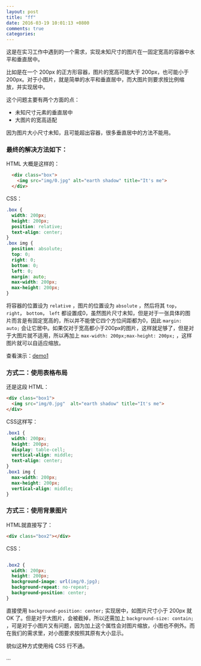 ```yaml
---
layout: post
title: "ff"
date: 2016-03-19 10:01:13 +0800
comments: true
categories:
---
```


这是在实习工作中遇到的一个需求，实现未知尺寸的图片在一固定宽高的容器中水平和垂直居中。


比如是在一个 200px 的正方形容器，图片的宽高可能大于 200px，也可能小于 200px。对于小图片，就是简单的水平和垂直居中，而大图片则要求按比例缩放，并实现居中。

这个问题主要有两个方面的点：

* 未知尺寸元素的垂直居中
* 大图片的宽高适配


因为图片大小尺寸未知，且可能超出容器，很多垂直居中的方法不能用。

### 最终的解决方法如下：

<!-- more -->

HTML 大概是这样的：

```html
  <div class="box">
    <img src="img/0.jpg" alt="earth shadow" title="It's me">
  </div>
```

CSS：

```css
.box {
  width: 200px;
  height: 200px;
  position: relative;
  text-align: center;
}
.box img {
  position: absolute;
  top: 0;
  right: 0;
  bottom: 0;
  left: 0;
  margin: auto;
  max-width: 200px;
  max-height: 200px;
}
```

将容器的位置设为 `relative` ，图片的位置设为 `absolute` ，然后将其 `top`， `right`， `bottom`， `left` 都设置成0，虽然图片尺寸未知，但是对于一张具体的图片而言是有固定宽高的，所以并不能使它四个方位间距都为0，因此 `margin: auto;` 会让它居中。如果仅对于宽高都小于200px的图片，这样就足够了，但是对于大图片就不适用，所以再加上 `max-width: 200px;max-height: 200px;` ，这样图片就可以自适应缩放。


查看演示：[demo1](http://mirreal.github.io/demo/image-center/1.html)

### 方式二：使用表格布局

还是这段 HTML：

```html
<div class="box1">
  <img src="img/0.jpg"  alt="earth shadow" title="It's me">
</div>
```

CSS这样写：

```css
.box1 {
  width: 200px;
  height: 200px;
  display: table-cell;
  vertical-align: middle;
  text-align: center;
}
.box1 img {
  max-width: 200px;
  max-height: 200px;
  vertical-align: middle;
}
```

### 方式三：使用背景图片

HTML就直接写了：

```html
<div class="box2"></div>
```

CSS：

```css

.box2 {
  width: 200px;
  height: 200px;
  background-image: url(img/0.jpg);
  background-repeat: no-repeat;
  background-position: center;
}
```

直接使用 `background-position: center;` 实现居中，如图片尺寸小于 200px 就 OK 了。但是对于大图片，会被截掉，所以还需加上 `background-size: contain;` ，可是对于小图片又有问题，因为加上这个属性会对图片缩放，小图也不例外。而在我们的需求里，对小图要求按照其原有大小显示。

貌似这种方式使用纯 CSS 行不通。

...

